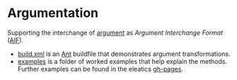 # Argumentation

Supporting the interchange of [argument](https://en.wikipedia.org/wiki/Argumentation_theory) as *Argument Interchange Format* ([AIF](http://www.argumentinterchange.org/)).

* [build.xml](/argumentation/build.xml) is an [Ant](https://ant.apache.org/) buildfile that demonstrates argument transformations.
* [examples](/argumentation/examples) is a folder of worked examples that help explain the methods. Further examples can be found in the eleatics [gh-pages](https://dstl.github.io/eleatics/).
